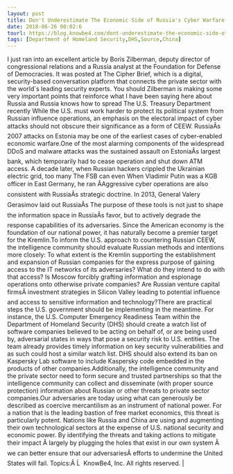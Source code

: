 ```yaml
---
layout: post
title: Don't Underestimate The Economic Side of Russia's Cyber Warfare
date: 2018-06-26 00:02:6
tourl: https://blog.knowbe4.com/dont-underestimate-the-economic-side-of-russias-cyber-warfare
tags: [Department of Homeland Security,DHS,Source,China]
---
```

I just ran into an excellent article by Boris Zilberman, deputy director of congressional relations and a Russia analyst at the Foundation for Defense of Democracies. It was posted at The Cipher Brief, which is a digital, security-based conversation platform that connects the private sector with the world`s leading security experts. You should Zilberman is making some very important points that reinforce what I have been saying here about Russia and Russia knows how to spread The U.S. Treasury Department recently While the U.S. must work harder to protect its political system from Russian influence operations, an emphasis on the electoral impact of cyber attacks should not obscure their significance as a form of CEEW. RussiaÂs 2007 attacks on Estonia may be one of the earliest cases of cyber-enabled economic warfare.One of the most alarming components of the widespread DDoS and malware attacks was the sustained assault on EstoniaÂs largest bank, which temporarily had to cease operation and shut down ATM access. A decade later, when Russian hackers crippled the Ukrainian electric grid, too many The FSB can even When Vladimir Putin was a KGB officer in East Germany, he ran ÂAggressive cyber operations are also consistent with RussiaÂs strategic doctrine. In 2013, General Valery Gerasimov laid out RussiaÂs The purpose of these tools is not just to shape the information space in RussiaÂs favor, but to actively degrade the response capabilities of its adversaries. Since the American economy is the foundation of our national power, it has naturally become a premier target for the Kremlin.To inform the U.S. approach to countering Russian CEEW, the intelligence community should evaluate Russian methods and intentions more closely: To what extent is the Kremlin supporting the establishment and expansion of Russian companies for the express purpose of gaining access to the IT networks of its adversaries? What do they intend to do with that access? Is Moscow forcibly grafting information and espionage operations onto otherwise private companies? Are Russian venture capital firmsÂ investment strategies in Silicon Valley leading to potential influence and access to sensitive information and technology?There are practical steps the U.S. government should be implementing in the meantime. For instance, the U.S. Computer Emergency Readiness Team within the Department of Homeland Security (DHS) should create a watch list of software companies believed to be acting on behalf of, or are being used by, adversarial states in ways that pose a security risk to U.S. entities. The team already provides timely information on key security vulnerabilities and as such could host a similar watch list. DHS should also extend its ban on Kaspersky Lab software to include Kaspersky code embedded in the products of other companies.Additionally, the intelligence community and the private sector need to form secure and trusted partnerships so that the intelligence community can collect and disseminate (with proper source protection) information about Russian or other threats to private sector companies.Our adversaries are today using what can generously be described as coercive mercantilism as an instrument of national power. For a nation that is the leading bastion of free market economics, this threat is particularly potent. Nations like Russia and China are using and augmenting their own technological sectors at the expense of U.S. national security and economic power. By identifying the threats and taking actions to mitigate their impact Â largely by plugging the holes that exist in our own system Â we can better ensure that our adversariesÂ efforts to undermine the United States will fail. Topics:Â Ĺ  KnowBe4, Inc. All rights reserved. | 